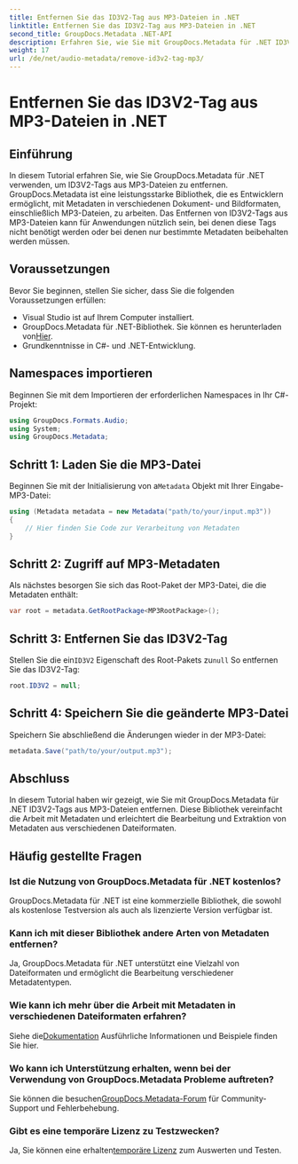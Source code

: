 ```yaml
---
title: Entfernen Sie das ID3V2-Tag aus MP3-Dateien in .NET
linktitle: Entfernen Sie das ID3V2-Tag aus MP3-Dateien in .NET
second_title: GroupDocs.Metadata .NET-API
description: Erfahren Sie, wie Sie mit GroupDocs.Metadata für .NET ID3V2-Tags aus MP3-Dateien entfernen. Verwalten Sie Metadaten in Ihren C#-Projekten effizient.
weight: 17
url: /de/net/audio-metadata/remove-id3v2-tag-mp3/
---
```


# Entfernen Sie das ID3V2-Tag aus MP3-Dateien in .NET

## Einführung
In diesem Tutorial erfahren Sie, wie Sie GroupDocs.Metadata für .NET verwenden, um ID3V2-Tags aus MP3-Dateien zu entfernen. GroupDocs.Metadata ist eine leistungsstarke Bibliothek, die es Entwicklern ermöglicht, mit Metadaten in verschiedenen Dokument- und Bildformaten, einschließlich MP3-Dateien, zu arbeiten. Das Entfernen von ID3V2-Tags aus MP3-Dateien kann für Anwendungen nützlich sein, bei denen diese Tags nicht benötigt werden oder bei denen nur bestimmte Metadaten beibehalten werden müssen.
## Voraussetzungen
Bevor Sie beginnen, stellen Sie sicher, dass Sie die folgenden Voraussetzungen erfüllen:
- Visual Studio ist auf Ihrem Computer installiert.
-  GroupDocs.Metadata für .NET-Bibliothek. Sie können es herunterladen von[Hier](https://releases.groupdocs.com/metadata/net/).
- Grundkenntnisse in C#- und .NET-Entwicklung.

## Namespaces importieren
Beginnen Sie mit dem Importieren der erforderlichen Namespaces in Ihr C#-Projekt:
```csharp
using GroupDocs.Formats.Audio;
using System;
using GroupDocs.Metadata;
```
## Schritt 1: Laden Sie die MP3-Datei
 Beginnen Sie mit der Initialisierung von a`Metadata` Objekt mit Ihrer Eingabe-MP3-Datei:
```csharp
using (Metadata metadata = new Metadata("path/to/your/input.mp3"))
{
    // Hier finden Sie Code zur Verarbeitung von Metadaten
}
```
## Schritt 2: Zugriff auf MP3-Metadaten
Als nächstes besorgen Sie sich das Root-Paket der MP3-Datei, die die Metadaten enthält:
```csharp
var root = metadata.GetRootPackage<MP3RootPackage>();
```
## Schritt 3: Entfernen Sie das ID3V2-Tag
 Stellen Sie die ein`ID3V2` Eigenschaft des Root-Pakets zu`null` So entfernen Sie das ID3V2-Tag:
```csharp
root.ID3V2 = null;
```
## Schritt 4: Speichern Sie die geänderte MP3-Datei
Speichern Sie abschließend die Änderungen wieder in der MP3-Datei:
```csharp
metadata.Save("path/to/your/output.mp3");
```

## Abschluss
In diesem Tutorial haben wir gezeigt, wie Sie mit GroupDocs.Metadata für .NET ID3V2-Tags aus MP3-Dateien entfernen. Diese Bibliothek vereinfacht die Arbeit mit Metadaten und erleichtert die Bearbeitung und Extraktion von Metadaten aus verschiedenen Dateiformaten.

## Häufig gestellte Fragen
### Ist die Nutzung von GroupDocs.Metadata für .NET kostenlos?
GroupDocs.Metadata für .NET ist eine kommerzielle Bibliothek, die sowohl als kostenlose Testversion als auch als lizenzierte Version verfügbar ist.
### Kann ich mit dieser Bibliothek andere Arten von Metadaten entfernen?
Ja, GroupDocs.Metadata für .NET unterstützt eine Vielzahl von Dateiformaten und ermöglicht die Bearbeitung verschiedener Metadatentypen.
### Wie kann ich mehr über die Arbeit mit Metadaten in verschiedenen Dateiformaten erfahren?
 Siehe die[Dokumentation](https://tutorials.groupdocs.com/metadata/net/) Ausführliche Informationen und Beispiele finden Sie hier.
### Wo kann ich Unterstützung erhalten, wenn bei der Verwendung von GroupDocs.Metadata Probleme auftreten?
 Sie können die besuchen[GroupDocs.Metadata-Forum](https://forum.groupdocs.com/c/metadata/14) für Community-Support und Fehlerbehebung.
### Gibt es eine temporäre Lizenz zu Testzwecken?
Ja, Sie können eine erhalten[temporäre Lizenz](https://purchase.groupdocs.com/temporary-license/) zum Auswerten und Testen.